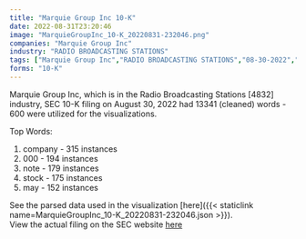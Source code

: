 ```yaml
---
title: "Marquie Group Inc 10-K"
date: 2022-08-31T23:20:46
image: "MarquieGroupInc_10-K_20220831-232046.png"
companies: "Marquie Group Inc"
industry: "RADIO BROADCASTING STATIONS"
tags: ["Marquie Group Inc","RADIO BROADCASTING STATIONS","08-30-2022","10-K"]
forms: "10-K"
---
```

Marquie Group Inc, which is in the Radio Broadcasting Stations [4832] industry, SEC 10-K filing on August 30, 2022 had 13341 (cleaned) words - 600 were utilized for the visualizations.

Top Words:
1. company - 315 instances
2. 000 - 194 instances
3. note - 179 instances
4. stock - 175 instances
5. may - 152 instances


See the parsed data used in the visualization [here]({{< staticlink name=MarquieGroupInc_10-K_20220831-232046.json >}}).  
View the actual filing on the SEC website [here](https://www.sec.gov/Archives/edgar/data/1434601/0001712543-22-000115.txt)